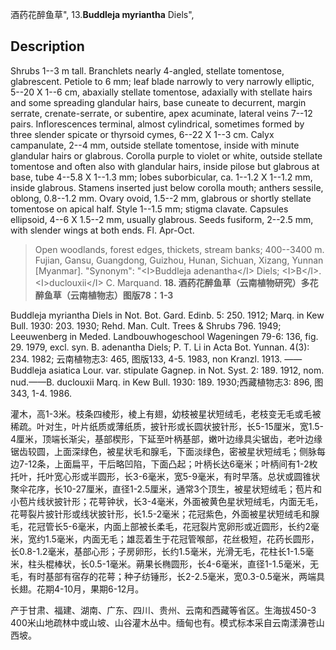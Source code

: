 酒药花醉鱼草",
13.**Buddleja myriantha** Diels",

## Description
Shrubs 1--3 m tall. Branchlets nearly 4-angled, stellate tomentose, glabrescent. Petiole to 6 mm; leaf blade narrowly to very narrowly elliptic, 5--20 X 1--6 cm, abaxially stellate tomentose, adaxially with stellate hairs and some spreading glandular hairs, base cuneate to decurrent, margin serrate, crenate-serrate, or subentire, apex acuminate, lateral veins 7--12 pairs. Inflorescences terminal, almost cylindrical, sometimes formed by three slender spicate or thyrsoid cymes, 6--22 X 1--3 cm. Calyx campanulate, 2--4 mm, outside stellate tomentose, inside with minute glandular hairs or glabrous. Corolla purple to violet or white, outside stellate tomentose and often also with glandular hairs, inside pilose but glabrous at base, tube 4--5.8 X 1--1.3 mm; lobes suborbicular, ca. 1--1.2 X 1--1.2 mm, inside glabrous. Stamens inserted just below corolla mouth; anthers sessile, oblong, 0.8--1.2 mm. Ovary ovoid, 1.5--2 mm, glabrous or shortly stellate tomentose on apical half. Style 1--1.5 mm; stigma clavate. Capsules ellipsoid, 4--6 X 1.5--2 mm, usually glabrous. Seeds fusiform, 2--2.5 mm, with slender wings at both ends. Fl. Apr-Oct.

> Open woodlands, forest edges, thickets, stream banks; 400--3400 m. Fujian, Gansu, Guangdong, Guizhou, Hunan, Sichuan, Xizang, Yunnan [Myanmar].
  "Synonym": "&lt;I&gt;Buddleja adenantha&lt;/I&gt; Diels; &lt;I&gt;B&lt;/I&gt;. &lt;I&gt;duclouxii&lt;/I&gt; C. Marquand.
**18. 酒药花醉鱼草（云南植物研究）多花醉鱼草（云南植物志）图版78：1-3**

Buddleja myriantha Diels in Not. Bot. Gard. Edinb. 5: 250. 1912; Marq. in Kew Bull. 1930: 203. 1930; Rehd. Man. Cult. Trees & Shrubs 796. 1949; Leeuwenberg in Meded. Landbouwhogeschool Wageningen 79-6: 136, fig. 29. 1979, excl. syn. B. adenantha Diels; P. T. Li in Acta Bot. Yunnan. 4(3): 234. 1982; 云南植物志3: 465, 图版133, 4-5. 1983, non Kranzl. 1913. ——Buddleja asiatica Lour. var. stipulate Gagnep. in Not. Syst. 2: 189. 1912, nom. nud.——B. duclouxii Marq. in Kew Bull. 1930: 189. 1930;西藏植物志3: 896, 图343, 1-4. 1986.

灌木，高1-3米。枝条四棱形，棱上有翅，幼枝被星状短绒毛，老枝变无毛或毛被稀疏。叶对生，叶片纸质或薄纸质，披针形或长圆状披针形，长5-15厘米，宽1.5-4厘米，顶端长渐尖，基部楔形，下延至叶柄基部，嫩叶边缘具尖锯齿，老叶边缘锯齿较圆，上面深绿色，被星状毛和腺毛，下面淡绿色，密被星状短绒毛；侧脉每边7-12条，上面扁平，干后略凹陷，下面凸起；叶柄长达6毫米；叶柄间有1-2枚托叶，托叶宽心形或半圆形，长3-6毫米，宽5-9毫米，有时早落。总状或圆锥状聚伞花序，长10-27厘米，直径1-2.5厘米，通常3个顶生，被星状短绒毛；苞片和小苞片线状披针形；花萼钟状，长3-4毫米，外面被黄色星状短绒毛，内面无毛，花萼裂片披针形或线状披针形，长1.5-2毫米；花冠紫色，外面被星状短绒毛和腺毛，花冠管长5-6毫米，内面上部被长柔毛，花冠裂片宽卵形或近圆形，长约2毫米，宽约1.5毫米，内面无毛；雄蕊着生于花冠管喉部，花丝极短，花药长圆形，长0.8-1.2毫米，基部心形；子房卵形，长约1.5毫米，光滑无毛，花柱长1-1.5毫米，柱头棍棒状，长0.5-1毫米。蒴果长椭圆形，长4-6毫米，直径1-1.5毫米，无毛，有时基部有宿存的花萼；种子纺锤形，长2-2.5毫米，宽0.3-0.5毫米，两端具长翅。花期4-10月，果期6-12月。

产于甘肃、福建、湖南、广东、四川、贵州、云南和西藏等省区。生海拔450-3 400米山地疏林中或山坡、山谷灌木丛中。缅甸也有。模式标本采自云南漾濞苍山西坡。
